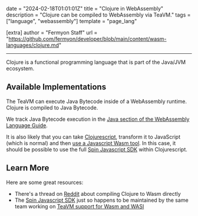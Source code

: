 date = "2024-02-18T01:01:01Z"
title = "Clojure in WebAssembly"
description = "Clojure can be compiled to WebAssembly via TeaVM."
tags = ["language", "webassembly"]
template = "page_lang"

[extra]
author = "Fermyon Staff"
url = "https://github.com/fermyon/developer/blob/main/content/wasm-languages/clojure.md"

---

Clojure is a functional programming language that is part of the Java/JVM ecosystem.

## Available Implementations

<!--
List official implementations first, and other implementations as well.

Make sure to link to the website or repository
-->

The TeaVM can execute Java Bytecode inside of a WebAssembly runtime. Clojure is compiled to Java Bytecode.

We track Java Bytecode execution in the [Java section of the WebAssembly Language Guide](java).

It is also likely that you can take [Clojurescript](https://clojure.org/about/clojurescript), transform it to JavaScript (which is normal) and then [use a Javascript Wasm tool](https://clojure.org/about/clojurescript). In this case, it should be possible to use the full [Spin Javascript SDK](https://www.fermyon.com/blog/spin-js-sdk) within Clojurescript.

## Learn More

Here are some great resources:

- There's a thread on [Reddit](https://www.reddit.com/r/Clojure/comments/jkznto/web_assembly_clojure_current_state/) about compiling Clojure to Wasm directly
- The [Spin Javascript SDK](https://www.fermyon.com/blog/spin-js-sdk) just so happens to be maintained by the same team working on [TeaVM support for Wasm and WASI](https://github.com/fermyon/teavm-wasi)
<!-- 
Bullet list to things like blogs, projects, etc.
-->
